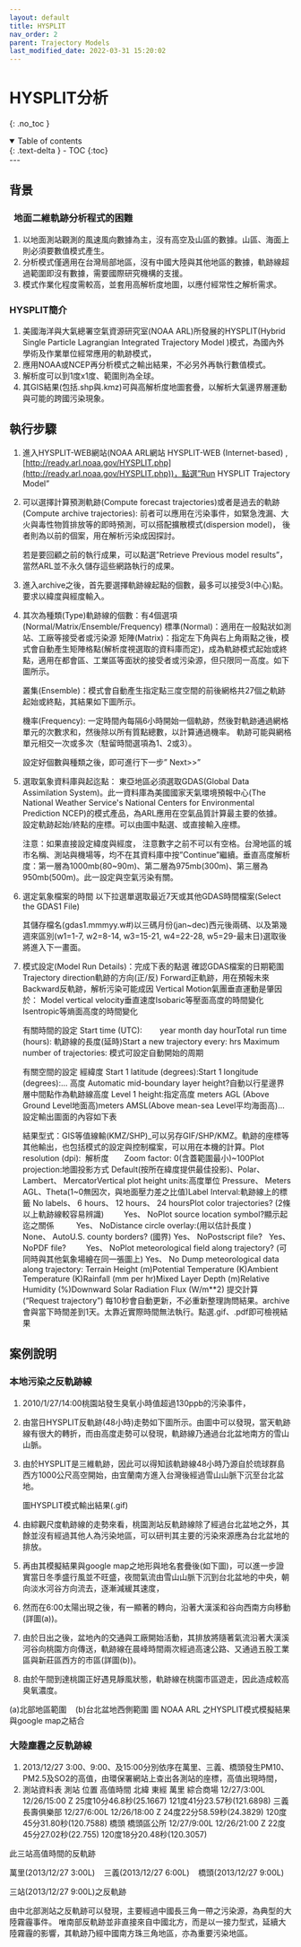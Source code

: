 ```yaml
---
layout: default
title: HYSPLIT
nav_order: 2
parent: Trajectory Models
last_modified_date: 2022-03-31 15:20:02
---
```


# HYSPLIT分析
{: .no_toc }

<details open markdown="block">
  <summary>
    Table of contents
  </summary>
  {: .text-delta }
- TOC
{:toc}
</details>
---

## 背景
###   地面二維軌跡分析程式的困難
1. 以地面測站觀測的風速風向數據為主，沒有高空及山區的數據。山區、海面上則必須要數值模式產生。
2. 分析模式僅適用在台灣局部地區，沒有中國大陸與其他地區的數據，軌跡線超過範圍即沒有數據，需要國際研究機構的支援。
3. 模式作業化程度需較高，並套用高解析度地圖，以應付經常性之解析需求。

### HYSPLIT簡介
1. 美國海洋與大氣總署空氣資源研究室(NOAA ARL)所發展的HYSPLIT(Hybrid Single Particle Lagrangian Integrated Trajectory Model )模式，為國內外學術及作業單位經常應用的軌跡模式，
2. 應用NOAA或NCEP再分析模式之輸出結果，不必另外再執行數值模式。
3. 解析度可以到1度x1度、範圍則為全球。
4. 其GIS結果(包括.shp與.kmz)可與高解析度地圖套疊，以解析大氣邊界層運動與可能的跨國污染現象。

## 執行步驟
1. 進入HYSPLIT-WEB網站(NOAA ARL網站 HYSPLIT-WEB (Internet-based) ,[http://ready.arl.noaa.gov/HYSPLIT.php](http://ready.arl.noaa.gov/HYSPLIT.php))，點選”Run HYSPLIT Trajectory Model” 
   
   
2. 可以選擇計算預測軌跡(Compute forecast trajectories)或者是過去的軌跡(Compute archive trajectories): 
   前者可以應用在污染事件，如緊急洩漏、大火與毒性物質排放等的即時預測，可以搭配擴散模式(dispersion model)，
   後者則為以前的個案，用在解析污染成因探討。 
   
   若是要回顧之前的執行成果，可以點選”Retrieve Previous model results”，當然ARL並不永久儲存這些網路執行的成果。
3. 進入archive之後，首先要選擇軌跡線起點的個數，最多可以接受3(中心)點。要求以緯度與經度輸入。
4. 其次為種類(Type)軌跡線的個數：有4個選項(Normal/Matrix/Ensemble/Frequency) 
   標準(Normal)：適用在一般點狀如測站、工廠等接受者或污染源
   矩陣(Matrix)：指定左下角與右上角兩點之後，模式會自動產生矩陣格點(解析度視選取的資料庫而定)，成為軌跡模式起始或終點，適用在都會區、工業區等面狀的接受者或污染源，但只限同一高度。如下圖所示。 
   
   叢集(Ensemble)：模式會自動產生指定點三度空間的前後網格共27個之軌跡起始或終點，其結果如下圖所示。 
   
   機率(Frequency): 一定時間內每隔6小時開始一個軌跡，然後對軌跡通過網格單元的次數求和，然後除以所有質點總數，以計算通過機率。 軌跡可能與網格單元相交一次或多次（駐留時間選項為1、2或3）。 
   
   設定好個數與種類之後，即可進行下一步” Next>>”
5. 選取氣象資料庫與起迄點： 
   東亞地區必須選取GDAS(Global Data Assimilation System)。此一資料庫為美國國家天氣環境預報中心(The National Weather Service's National Centers for Environmental Prediction NCEP)的模式產品，為ARL應用在空氣品質計算最主要的依據。
   設定軌跡起始/終點的座標。可以由圖中點選、或直接輸入座標。 
   
   注意：如果直接設定緯度與經度， 注意數字之前不可以有空格。台灣地區的城市名稱、測站與機場等，均不在其資料庫中按”Continue”繼續。垂直高度解析度：第一層為1000mb(80~90m)、第二層為975mb(300m)、第三層為950mb(500m)。此一設定與空氣污染有關。
6. 選定氣象檔案的時間 
   以下拉選單選取最近7天或其他GDAS時間檔案(Select the GDAS1 File) 
   
   其儲存檔名(gdas1.mmmyy.w#)以三碼月份(jan~dec)西元後兩碼、以及第幾週來區別(w1=1-7, w2=8-14, w3=15-21, w4=22-28, w5=29-最末日)選取後將進入下一畫面。
7. 模式設定(Model Run Details)：完成下表的點選 
   確認GDAS檔案的日期範圍
   Trajectory direction軌跡的方向(正/反) 
   Forward正軌跡，用在預報未來Backward反軌跡，解析污染可能成因
   Vertical Motion氣團垂直運動是肇因於： 
   Model vertical velocity垂直速度Isobaric等壓面高度的時間變化
   Isentropic等熵面高度的時間變化 
   
   有關時間的設定 
   Start time (UTC):        year month day hourTotal run time (hours): 軌跡線的長度(延時)Start a new trajectory every: hrs
   Maximum number of trajectories: 模式可設定自動開始的周期 
   
   有關空間的設定 
   經緯度 
   Start 1 latitude (degrees):Start 1 longitude (degrees):...
   高度 
   Automatic mid-boundary layer height?自動以行星邊界層中間點作為軌跡線高度
   Level 1 height:指定高度 
   meters AGL (Above Ground Level地面高)meters AMSL(Above mean-sea Level平均海面高)...
   設定輸出圖面的內容如下表 
   
   結果型式：GIS等值線輸(KMZ/SHP)_可以另存GIF/SHP/KMZ。軌跡的座標等其他輸出，也包括模式的設定與控制檔案，可以用在本機的計算。Plot resolution (dpi):  解析度       Zoom factor: 0(含蓋範圍最小)~100Plot projection:地圖投影方式 Default(按所在緯度提供最佳投影)、Polar、Lambert、 MercatorVertical plot height units:高度單位 Pressure、 Meters AGL、Theta(1~0無因次，與地面壓力差之比值)Label Interval:軌跡線上的標籤 No labels、 6 hours、 12 hours、 24 hoursPlot color trajectories? (2條以上軌跡線較容易辨識)         Yes、 NoPlot source location symbol?顯示起迄之關係          Yes、 NoDistance circle overlay:(用以估計長度 ) None、 AutoU.S. county borders? (國界) Yes、 NoPostscript file?   Yes、 NoPDF file?         Yes、 NoPlot meteorological field along trajectory? (可同時與其他氣象場繪在同一張圖上) Yes、 No
   Dump meteorological data along trajectory: 
   Terrain Height (m)Potential Temperature (K)Ambient Temperature (K)Rainfall (mm per hr)Mixed Layer Depth (m)Relative Humidity (%)Downward Solar Radiation Flux (W/m**2)
   提交計算(“Request trajectory”) 
   每10秒會自動更新，不必重新整理詢問結果。archive會與當下時間差到1天。太靠近實際時間無法執行。點選.gif、.pdf即可檢視結果

## 案例說明
### 本地污染之反軌跡線
1. 2010/1/27/14:00桃園站發生臭氧小時值超過130ppb的污染事件，
2. 由當日HYSPLIT反軌跡(48小時)走勢如下圖所示。由圖中可以發現，當天軌跡線有很大的轉折，而由高度走勢可以發現，軌跡線乃通過台北盆地南方的雪山山脈。
3. 由於HYSPLIT是三維軌跡，因此可以得知該軌跡線48小時乃源自於琉球群島西方1000公尺高空開始，由宜蘭南方進入台灣後經過雪山山脈下沉至台北盆地。 
   
   圖HYSPLIT模式輸出結果(.gif)
4. 由綜觀尺度軌跡線的走勢來看，桃園測站反軌跡線除了經過台北盆地之外，其餘並沒有經過其他人為污染地區，可以研判其主要的污染來源應為台北盆地的排放。
5. 再由其模擬結果與google map之地形與地名套疊後(如下圖)，可以進一步證實當日冬季盛行風並不旺盛，夜間氣流由雪山山脈下沉到台北盆地的中央，朝向淡水河谷方向流去，逐漸減緩其速度，
6. 然而在6:00太陽出現之後，有一顯著的轉向，沿著大漢溪和谷向西南方向移動(詳圖(a))。
7. 由於日出之後，盆地內的交通與工廠開始活動，其排放將隨著氣流沿著大漢溪河谷向桃園方向傳送，軌跡線在晨峰時間兩次經過高速公路、又通過五股工業區與新莊區西方的市區(詳圖(b))。
8. 由於午間到達桃園正好遇見靜風狀態，軌跡線在桃園市區遊走，因此造成較高臭氧濃度。


(a)北部地區範圍    (b)台北盆地西側範圍
圖 NOAA ARL 之HYSPLIT模式模擬結果與google map之結合

### 大陸塵霾之反軌跡線
1. 2013/12/27 3:00、9:00、及15:00分別依序在萬里、三義、橋頭發生PM10、PM2.5及SO2的高值，由環保署網站上查出各測站的座標，高值出現時間，　
2. 測站資料表
測站
位置
高值時間
北緯
東經
萬里
綜合商場
12/27/3:00L 12/26/15:00 Z
25度10分46.8秒(25.1667)
121度41分23.57秒(121.6898)
三義
長壽俱樂部
12/27/6:00L 12/26/18:00 Z
24度22分58.59秒(24.3829)
120度45分31.80秒(120.7588)
橋頭
橋頭區公所
12/27/9:00L 12/26/21:00 Z
22度45分27.02秒(22.755)
120度18分20.48秒(120.3057)

此三站高值時間的反軌跡





萬里(2013/12/27 3:00L)    三義(2013/12/27 6:00L)    橋頭(2013/12/27 9:00L)

三站(2013/12/27 9:00L)之反軌跡

由中北部測站之反軌跡可以發現，主要經過中國長三角一帶之污染源，為典型的大陸霧霾事件。
唯南部反軌跡並非直接來自中國北方，而是以一接力型式，延續大陸霧霾的影響，其軌跡乃經中國南方珠三角地區，亦為重要污染地區。
